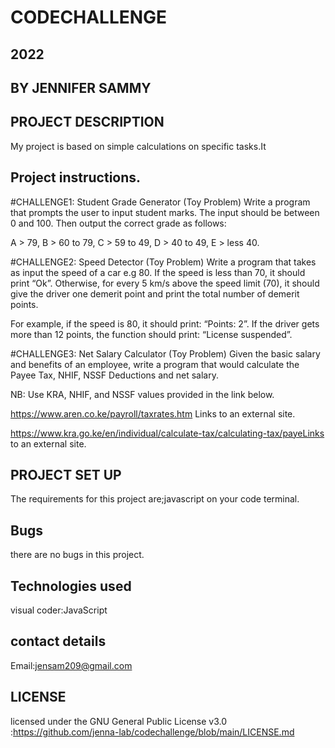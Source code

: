 # CODECHALLENGE

## 2022

## BY JENNIFER SAMMY

## PROJECT DESCRIPTION

My project is based on simple calculations on specific tasks.It

## Project instructions.

#CHALLENGE1: Student Grade Generator (Toy Problem)
Write a program that prompts the user to input student marks. The input should be between 0 and 100. Then output the correct grade as follows:

A > 79, B > 60 to 79, C > 59 to 49, D > 40 to 49, E > less 40.

#CHALLENGE2: Speed Detector (Toy Problem)
Write a program that takes as input the speed of a car e.g 80. If the speed is less than 70, it should print “Ok”. Otherwise, for every 5 km/s above the speed limit (70), it should give the driver one demerit point and print the total number of demerit points.

For example, if the speed is 80, it should print: “Points: 2”. If the driver gets more than 12 points, the function should print: “License suspended”.

#CHALLENGE3: Net Salary Calculator (Toy Problem)
Given the basic salary and benefits of an employee, write a program that would calculate the Payee Tax, NHIF, NSSF Deductions and net salary.

NB: Use KRA, NHIF, and NSSF values provided in the link below.

https://www.aren.co.ke/payroll/taxrates.htm Links to an external site.

https://www.kra.go.ke/en/individual/calculate-tax/calculating-tax/payeLinks to an external site.

## PROJECT SET UP

The requirements for this project are;javascript on your code terminal.

## Bugs

there are no bugs in this project.

## Technologies used

visual coder:JavaScript

## contact details

Email:jensam209@gmail.com

## LICENSE

licensed under the GNU General Public License v3.0 :https://github.com/jenna-lab/codechallenge/blob/main/LICENSE.md
